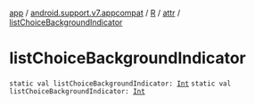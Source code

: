 [app](../../../index.md) / [android.support.v7.appcompat](../../index.md) / [R](../index.md) / [attr](index.md) / [listChoiceBackgroundIndicator](.)

# listChoiceBackgroundIndicator

`static val listChoiceBackgroundIndicator: `[`Int`](https://kotlinlang.org/api/latest/jvm/stdlib/kotlin/-int/index.html)
`static val listChoiceBackgroundIndicator: `[`Int`](https://kotlinlang.org/api/latest/jvm/stdlib/kotlin/-int/index.html)